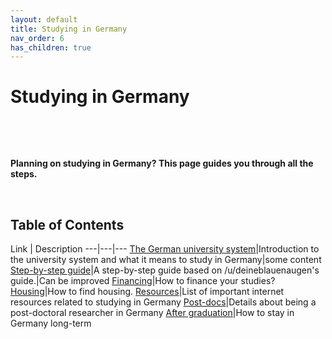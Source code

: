 ```yaml
---
layout: default
title: Studying in Germany
nav_order: 6
has_children: true
---
```


# Studying in Germany
&nbsp;


&nbsp;



**Planning on studying in Germany? This page guides you through all the steps.**

&nbsp;


## Table of Contents

Link | Description
---|---|---
[The German university system](/wiki/pages/studying/General_information.html)|Introduction to the university system and what it means to study in Germany|some content
[Step-by-step guide](/r/germany/wiki/studying/guide)|A step-by-step guide based on /u/deineblauenaugen's guide.|Can be improved
[Financing](/r/germany/wiki/studying/financing)|How to finance your studies?
[Housing](/r/germany/wiki/studying/housing)|How to find housing.
[Resources](/r/germany/wiki/studying/resources)|List of important internet resources related to studying in Germany
[Post-docs](/r/germany/wiki/studying/research)|Details about being a post-doctoral researcher in Germany
[After graduation](/r/germany/wiki/studying/immigration)|How to stay in Germany long-term



&nbsp;
